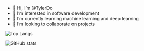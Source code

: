 - 👋 Hi, I’m @TylerDo
- 👀 I’m interested in software development
- 🌱 I’m currently learning machine learning and deep learning
- 💞️ I’m looking to collaborate on projects


![Top Langs](https://github-readme-stats.vercel.app/api/top-langs/?username=TylerDo&theme=tokyonight)

![GitHub stats](https://github-readme-stats.vercel.app/api?username=TylerDo&show_icons=true&theme=tokyonight)

<!---
TylerDo/TylerDo is a ✨ special ✨ repository because its `README.md` (this file) appears on your GitHub profile.
You can click the Preview link to take a look at your changes.
--->
